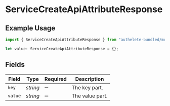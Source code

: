 # ServiceCreateApiAttributeResponse

## Example Usage

```typescript
import { ServiceCreateApiAttributeResponse } from "authelete-bundled/models/operations";

let value: ServiceCreateApiAttributeResponse = {};
```

## Fields

| Field              | Type               | Required           | Description        |
| ------------------ | ------------------ | ------------------ | ------------------ |
| `key`              | *string*           | :heavy_minus_sign: | The key part.      |
| `value`            | *string*           | :heavy_minus_sign: | The value part.    |